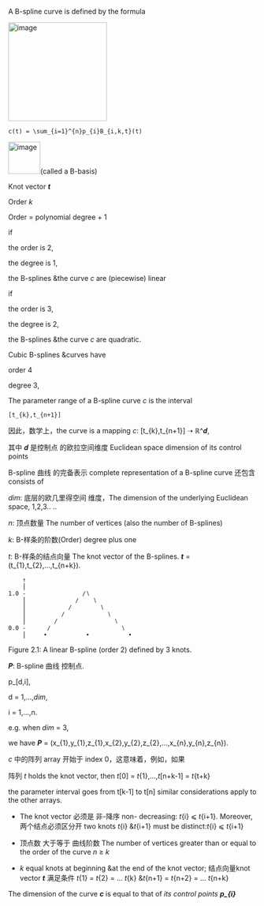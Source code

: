 A B-spline curve is defined by the formula 

<img width="200" alt="image" src="https://github.com/ChenxingWang93/ComputationalGeometry/assets/31954987/85f6fdc7-0b24-4ff9-9140-31d7e396b523">

```
c(t) = \sum_{i=1}^{n}p_{i}B_{i,k,t}(t)
```

<img width="65" alt="image" src="https://github.com/ChenxingWang93/ComputationalGeometry/assets/31954987/3c25b8ff-9cd8-4c74-b7cd-2c88dca7a8bb">(called a B-basis)

Knot vector ***t***

Order _k_

Order = polynomial degree + 1

if 

the order is 2,

the degree is 1,

the B-splines &the curve _c_ are (piecewise) linear

if 

the order is 3,

the degree is 2,

the B-splines &the curve _c_ are quadratic. 

Cubic B-splines &curves have 

order 4

degree 3,

  The parameter range of a B-spline curve _c_ is the interval 

    [t_{k},t_{n+1}]

因此，数学上，the curve is a mapping _c_: [t_{k},t_{n+1}] ➝ ℝ^𝒅,

其中 𝒅 是控制点 的欧拉空间维度 Euclidean space dimension of its control points


B-spline 曲线 的完备表示 complete representation of a B-spline curve 还包含 consists of


_dim_: 底层的欧几里得空间 维度，The dimension of the underlying Euclidean space, 1,2,3.. ..


_n_: 顶点数量 The number of vertices (also the number of B-splines)


_k_: B-样条的阶数(Order) degree plus one


_t_: B-样条的结点向量 The knot vector of the B-splines. ***t*** = (t_{1},t_{2},...,t_{n+k}).


```
    ↑
    ⎮
1.0 -                ∕∖
    ⎮              ∕    ∖
    ⎮            ∕        ∖
    ⎮          ∕            ∖
    ⎮        ∕                ∖
0.0 -      ∕                    ∖
    ⎮     •           •           •

```


Figure 2.1: A linear B-spline (order 2) defined by 3 knots.


***P***: B-spline 曲线 控制点.


p_[d,i], 


d = 1,...,_dim_, 


i = 1,...,n.  


e.g. when _dim_ = 3, 


we have ***P*** = (x_{1},y_{1},z_{1},x_{2},y_{2},z_{2},...,x_{n},y_{n},z_{n}).


_c_ 中的阵列 array 开始于 index 0，这意味着，例如，如果


阵列 _t_ holds the knot vector, then _t_[0] = _t_{1},...,_t_[n+k-1] = _t_{t+k}


the parameter interval goes from t[k-1] to t[n] similar considerations apply to the other arrays.


- The knot vector 必须是 非-降序 non- decreasing: _t_{i} ⩽ _t_{i+1}. Moreover, 两个结点必须区分开 two knots
_t_{i} &_t_{i+1} must be distinct:_t_{i} ⩽ _t_{i+1}

- 顶点数 大于等于 曲线阶数 The number of vertices greater than or equal to the order of the curve _n_ ≥ _k_

- _k_ equal knots at beginning &at the end of the knot vector; 结点向量knot vector ***t*** 满足条件 _t_{1} = _t_{2} = ... _t_{k} &_t_{n+1} = _t_{n+2} = ... _t_{n+k}


The dimension of the curve ***c*** is equal to that of _its control points_ ***p_{i}***
